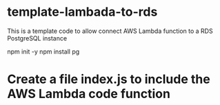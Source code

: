 # template-lambada-to-rds
This is a template code to allow connect AWS Lambda function to a RDS PostgreSQL instance

npm init -y
npm install pg

# Create a file index.js to include the AWS Lambda code function
